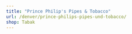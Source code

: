 ```yaml
---
title: "Prince Philip's Pipes & Tobacco"
url: /denver/prince-philips-pipes-und-tobacco/
shop: Tabak
---
```

